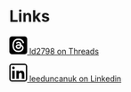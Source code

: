 # Links
[![threads icon](/static/threads_small.jpg) ld2798 on Threads](https://www.threads.net/@ld2798)

[![linkedin icon](/static/linkedin_small.jpg) leeduncanuk on Linkedin](https://www.linkedin.com/in/leeduncanuk/)
